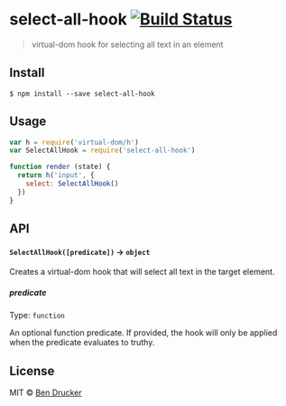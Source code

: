 # select-all-hook [![Build Status](https://travis-ci.org/bendrucker/select-all-hook.svg?branch=master)](https://travis-ci.org/bendrucker/select-all-hook)

> virtual-dom hook for selecting all text in an element


## Install

```
$ npm install --save select-all-hook
```


## Usage

```js
var h = require('virtual-dom/h')
var SelectAllHook = require('select-all-hook')

function render (state) {
  return h('input', {
    select: SelectAllHook()
  })
}
```

## API

#### `SelectAllHook([predicate])` -> `object`

Creates a virtual-dom hook that will select all text in the target element.

##### predicate

Type: `function`

An optional function predicate. If provided, the hook will only be applied when the predicate evaluates to truthy.


## License

MIT © [Ben Drucker](http://bendrucker.me)
